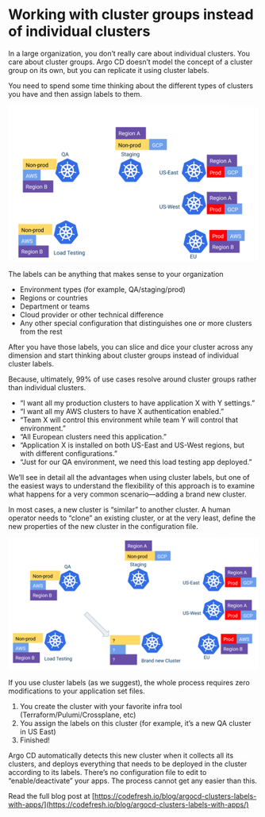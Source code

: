# Working with cluster groups instead of individual clusters

In a large organization, you don’t really care about individual clusters. You care about cluster groups. Argo CD doesn’t model the concept of a cluster group on its own, but you can replicate it using cluster labels.

You need to spend some time thinking about the different types of clusters you have and then assign labels to them.

![Tagged clusters](docs/tagged-cluster.png)


The labels can be anything that makes sense to your organization

- Environment types (for example, QA/staging/prod)
- Regions or countries
- Department or teams
- Cloud provider or other technical difference
- Any other special configuration that distinguishes one or more clusters from the rest

After you have those labels, you can slice and dice your cluster across any dimension and start thinking about cluster groups instead of individual cluster labels.

Because, ultimately, 99% of use cases resolve around cluster groups rather than individual clusters.

- “I want all my production clusters to have application X with Y settings.”
- “I want all my AWS clusters to have X authentication enabled.”
- “Team X will control this environment while team Y will control that environment.”
- “All European clusters need this application.”
- “Application X is installed on both US-East and US-West regions, but with different configurations.”
- “Just for our QA environment, we need this load testing app deployed.”

We’ll see in detail all the advantages when using cluster labels, but one of the easiest ways to understand the flexibility of this approach is to examine what happens for a very common scenario—adding a brand new cluster.

In most cases, a new cluster is “similar” to another cluster. A human operator needs to “clone” an existing cluster, or at the very least, define the new properties of the new cluster in the configuration file.

![Adding a new cluster](docs/new-cluster.png)

If you use cluster labels (as we suggest), the whole process requires zero modifications to your application set files.

1. You create the cluster with your favorite infra tool (Terraform/Pulumi/Crossplane, etc)
1. You assign the labels on this cluster (for example, it’s a new QA cluster in US East)
1. Finished!

Argo CD automatically detects this new cluster when it collects all its clusters, and deploys everything that needs to be deployed in the cluster according to its labels. There’s no configuration file to edit to “enable/deactivate” your apps. The process cannot get any easier than this.

Read the full blog post at [https://codefresh.io/blog/argocd-clusters-labels-with-apps/](https://codefresh.io/blog/argocd-clusters-labels-with-apps/)
